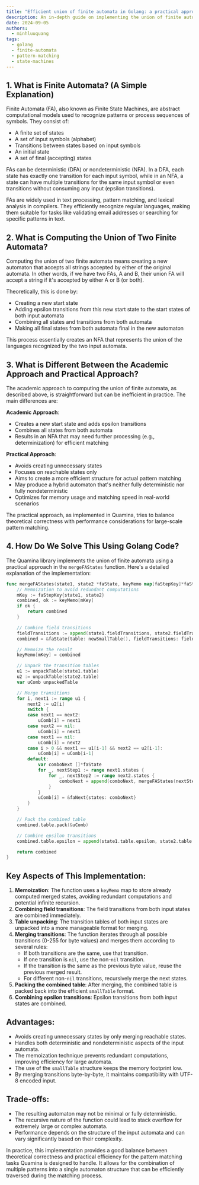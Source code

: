 ```yaml
---
title: "Efficient union of finite automata in Golang: a practical approach"
description: An in-depth guide on implementing the union of finite automata in Golang, focusing on practical efficiency and performance considerations.
date: 2024-09-05
authors:
  - minhluuquang
tags:
  - golang
  - finite-automata
  - pattern-matching
  - state-machines
---
```


## 1. What is Finite Automata? (A Simple Explanation)

Finite Automata (FA), also known as Finite State Machines, are abstract computational models used to recognize patterns or process sequences of symbols. They consist of:

- A finite set of states
- A set of input symbols (alphabet)
- Transitions between states based on input symbols
- An initial state
- A set of final (accepting) states

FAs can be deterministic (DFA) or nondeterministic (NFA). In a DFA, each state has exactly one transition for each input symbol, while in an NFA, a state can have multiple transitions for the same input symbol or even transitions without consuming any input (epsilon transitions).

FAs are widely used in text processing, pattern matching, and lexical analysis in compilers. They efficiently recognize regular languages, making them suitable for tasks like validating email addresses or searching for specific patterns in text.

## 2. What is Computing the Union of Two Finite Automata?

Computing the union of two finite automata means creating a new automaton that accepts all strings accepted by either of the original automata. In other words, if we have two FAs, A and B, their union FA will accept a string if it's accepted by either A or B (or both).

Theoretically, this is done by:

- Creating a new start state
- Adding epsilon transitions from this new start state to the start states of both input automata
- Combining all states and transitions from both automata
- Making all final states from both automata final in the new automaton

This process essentially creates an NFA that represents the union of the languages recognized by the two input automata.

## 3. What is Different Between the Academic Approach and Practical Approach?

The academic approach to computing the union of finite automata, as described above, is straightforward but can be inefficient in practice. The main differences are:

**Academic Approach**:

- Creates a new start state and adds epsilon transitions
- Combines all states from both automata
- Results in an NFA that may need further processing (e.g., determinization) for efficient matching

**Practical Approach**:

- Avoids creating unnecessary states
- Focuses on reachable states only
- Aims to create a more efficient structure for actual pattern matching
- May produce a hybrid automaton that's neither fully deterministic nor fully nondeterministic
- Optimizes for memory usage and matching speed in real-world scenarios

The practical approach, as implemented in Quamina, tries to balance theoretical correctness with performance considerations for large-scale pattern matching.

## 4. How Do We Solve This Using Golang Code?

The Quamina library implements the union of finite automata using a practical approach in the `mergeFAStates` function. Here's a detailed explanation of the implementation:

```go
func mergeFAStates(state1, state2 *faState, keyMemo map[faStepKey]*faState, printer printer) *faState {
    // Memoization to avoid redundant computations
    mKey := faStepKey{state1, state2}
    combined, ok := keyMemo[mKey]
    if ok {
        return combined
    }

    // Combine field transitions
    fieldTransitions := append(state1.fieldTransitions, state2.fieldTransitions...)
    combined = &faState{table: newSmallTable(), fieldTransitions: fieldTransitions}

    // Memoize the result
    keyMemo[mKey] = combined

    // Unpack the transition tables
    u1 := unpackTable(state1.table)
    u2 := unpackTable(state2.table)
    var uComb unpackedTable

    // Merge transitions
    for i, next1 := range u1 {
        next2 := u2[i]
        switch {
        case next1 == next2:
            uComb[i] = next1
        case next2 == nil:
            uComb[i] = next1
        case next1 == nil:
            uComb[i] = next2
        case i > 0 && next1 == u1[i-1] && next2 == u2[i-1]:
            uComb[i] = uComb[i-1]
        default:
            var comboNext []*faState
            for _, nextStep1 := range next1.states {
                for _, nextStep2 := range next2.states {
                    comboNext = append(comboNext, mergeFAStates(nextStep1, nextStep2, keyMemo, printer))
                }
            }
            uComb[i] = &faNext{states: comboNext}
        }
    }

    // Pack the combined table
    combined.table.pack(&uComb)

    // Combine epsilon transitions
    combined.table.epsilon = append(state1.table.epsilon, state2.table.epsilon...)

    return combined
}
```

## Key Aspects of This Implementation:

1. **Memoization**: The function uses a `keyMemo` map to store already computed merged states, avoiding redundant computations and potential infinite recursion.
2. **Combining field transitions**: The field transitions from both input states are combined immediately.
3. **Table unpacking**: The transition tables of both input states are unpacked into a more manageable format for merging.
4. **Merging transitions**: The function iterates through all possible transitions (0-255 for byte values) and merges them according to several rules:
   - If both transitions are the same, use that transition.
   - If one transition is `nil`, use the non-`nil` transition.
   - If the transition is the same as the previous byte value, reuse the previous merged result.
   - For different non-`nil` transitions, recursively merge the next states.
5. **Packing the combined table**: After merging, the combined table is packed back into the efficient `smallTable` format.
6. **Combining epsilon transitions**: Epsilon transitions from both input states are combined.

## Advantages:

- Avoids creating unnecessary states by only merging reachable states.
- Handles both deterministic and nondeterministic aspects of the input automata.
- The memoization technique prevents redundant computations, improving efficiency for large automata.
- The use of the `smallTable` structure keeps the memory footprint low.
- By merging transitions byte-by-byte, it maintains compatibility with UTF-8 encoded input.

## Trade-offs:

- The resulting automaton may not be minimal or fully deterministic.
- The recursive nature of the function could lead to stack overflow for extremely large or complex automata.
- Performance depends on the structure of the input automata and can vary significantly based on their complexity.

In practice, this implementation provides a good balance between theoretical correctness and practical efficiency for the pattern matching tasks Quamina is designed to handle. It allows for the combination of multiple patterns into a single automaton structure that can be efficiently traversed during the matching process.
